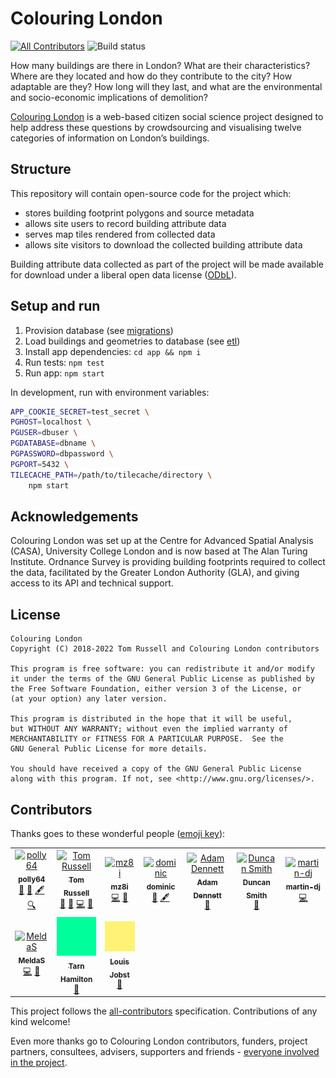 # Colouring London
[![All Contributors](https://img.shields.io/badge/all_contributors-7-orange.svg?style=flat-square)](#contributors)
![Build status](https://github.com/colouring-london/colouring-london/workflows/Node.js%20CI/badge.svg)

How many buildings are there in London? What are their characteristics? Where
are they located and how do they contribute to the city? How adaptable are
they? How long will they last, and what are the environmental and
socio-economic implications of demolition?

[Colouring London](http://colouring.london/) is a web-based citizen social
science project designed to help address these questions by crowdsourcing and
visualising twelve categories of information on London’s buildings.

## Structure

This repository will contain open-source code for the project which:

- stores building footprint polygons and source metadata
- allows site users to record building attribute data
- serves map tiles rendered from collected data
- allows site visitors to download the collected building attribute data

Building attribute data collected as part of the project will be made available
for download under a liberal open data license
([ODbL](https://opendatacommons.org/licenses/odbl/1.0/)).

## Setup and run

1. Provision database (see [migrations](migrations/README.md))
1. Load buildings and geometries to database (see [etl](etl/README.md))
1. Install app dependencies: `cd app && npm i`
1. Run tests: `npm test`
1. Run app: `npm start`

In development, run with environment variables:

```bash
APP_COOKIE_SECRET=test_secret \
PGHOST=localhost \
PGUSER=dbuser \
PGDATABASE=dbname \
PGPASSWORD=dbpassword \
PGPORT=5432 \
TILECACHE_PATH=/path/to/tilecache/directory \
    npm start
```

## Acknowledgements

Colouring London was set up at the Centre for Advanced Spatial
Analysis (CASA), University College London and is now based at The Alan Turing Institute.
Ordnance Survey is providing building footprints required to collect the data,
facilitated by the Greater London Authority (GLA), and giving access to its API
and technical support.

## License

    Colouring London
    Copyright (C) 2018-2022 Tom Russell and Colouring London contributors

    This program is free software: you can redistribute it and/or modify
    it under the terms of the GNU General Public License as published by
    the Free Software Foundation, either version 3 of the License, or
    (at your option) any later version.

    This program is distributed in the hope that it will be useful,
    but WITHOUT ANY WARRANTY; without even the implied warranty of
    MERCHANTABILITY or FITNESS FOR A PARTICULAR PURPOSE.  See the
    GNU General Public License for more details.

    You should have received a copy of the GNU General Public License
    along with this program. If not, see <http://www.gnu.org/licenses/>.

## Contributors

Thanks goes to these wonderful people ([emoji key](https://github.com/all-contributors/all-contributors#emoji-key)):

<!-- ALL-CONTRIBUTORS-LIST:START - Do not remove or modify this section -->
<!-- prettier-ignore -->
<table>
  <tr>
    <td align="center"><a href="https://github.com/polly64"><img src="https://avatars3.githubusercontent.com/u/42236514?v=4" width="100px;" alt="polly64"/><br /><sub><b>polly64</b></sub></a><br /><a href="#design-polly64" title="Design">🎨</a> <a href="#ideas-polly64" title="Ideas, Planning, & Feedback">🤔</a> <a href="#content-polly64" title="Content">🖋</a> <a href="#fundingFinding-polly64" title="Funding Finding">🔍</a></td>
    <td align="center"><a href="https://github.com/tomalrussell"><img src="https://avatars2.githubusercontent.com/u/2762769?v=4" width="100px;" alt="Tom Russell"/><br /><sub><b>Tom Russell</b></sub></a><br /><a href="#design-tomalrussell" title="Design">🎨</a> <a href="#ideas-tomalrussell" title="Ideas, Planning, & Feedback">🤔</a> <a href="https://github.com/tomalrussell/colouring-london/commits?author=tomalrussell" title="Code">💻</a> <a href="https://github.com/tomalrussell/colouring-london/commits?author=tomalrussell" title="Documentation">📖</a></td>
    <td align="center"><a href="https://github.com/mz8i"><img src="https://avatars2.githubusercontent.com/u/36160844?v=4" width="100px;" alt="mz8i"/><br /><sub><b>mz8i</b></sub></a><br /><a href="https://github.com/tomalrussell/colouring-london/commits?author=mz8i" title="Code">💻</a> <a href="#ideas-mz8i" title="Ideas, Planning, & Feedback">🤔</a></td>
    <td align="center"><a href="https://dghumphrey.co.uk/"><img src="https://avatars0.githubusercontent.com/u/6041913?v=4" width="100px;" alt="dominic"/><br /><sub><b>dominic</b></sub></a><br /><a href="#ideas-dominijk" title="Ideas, Planning, & Feedback">🤔</a> <a href="#content-dominijk" title="Content">🖋</a></td>
    <td align="center"><a href="https://github.com/adamdennett"><img src="https://avatars1.githubusercontent.com/u/5138911?v=4" width="100px;" alt="Adam Dennett"/><br /><sub><b>Adam Dennett</b></sub></a><br /><a href="#ideas-adamdennett" title="Ideas, Planning, & Feedback">🤔</a></td>
    <td align="center"><a href="https://github.com/duncan2001"><img src="https://avatars1.githubusercontent.com/u/19817528?v=4" width="100px;" alt="Duncan Smith"/><br /><sub><b>Duncan Smith</b></sub></a><br /><a href="#ideas-duncan2001" title="Ideas, Planning, & Feedback">🤔</a></td>
    <td align="center"><a href="https://github.com/martin-dj"><img src="https://avatars2.githubusercontent.com/u/7262550?v=4" width="100px;" alt="martin-dj"/><br /><sub><b>martin-dj</b></sub></a><br /><a href="https://github.com/tomalrussell/colouring-london/commits?author=martin-dj" title="Code">💻</a></td>
  </tr>
  <tr>
    <td align="center"><a href="https://github.com/MeldaS"><img src="https://avatars.githubusercontent.com/u/33935846?v=4" width="100px;" alt="MeldaS"/><br /><sub><b>MeldaS</b></sub></a><br /><a href="https://github.com/tomalrussell/colouring-london/commits?author=MeldaS" title="Code">💻</a> <a href="#ideas-MeldaS" title="Ideas, Planning, & Feedback">🤔</a></td>
    <td align="center"><a href="#"><img src="docs/images/green.png" width="100px;" alt="Tarn Hamilton"/><br /><sub><b>Tarn Hamilton</b></sub></a><br /><a href="#design-tarn" title="Colour">🎨</a></td>
    <td align="center"><a href="http://www.louisjobst.com/index.php/about/"><img src="docs/images/yellow.png" width="100px;" alt="Louis Jobst"/><br /><sub><b>Louis Jobst</b></sub></a><br /><a href="#design-tarn" title="Design">🎨</a></td>
  </tr>
</table>

<!-- ALL-CONTRIBUTORS-LIST:END -->

This project follows the [all-contributors](https://github.com/all-contributors/all-contributors) specification. Contributions of any kind welcome!

Even more thanks go to Colouring London contributors, funders, project partners, consultees,
advisers, supporters and friends - [everyone involved in the
project](https://www.pages.colouring.london/whoisinvolved).
